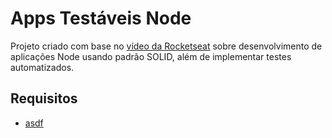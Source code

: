 # Apps Testáveis Node

Projeto criado com base no [vídeo da Rocketseat](https://www.youtube.com/watch?v=jBOLRzjEERk) sobre desenvolvimento 
de aplicações Node usando padrão SOLID, além de implementar testes automatizados.

## Requisitos

- [asdf](https://asdf-vm.com/guide/getting-started.html)
